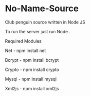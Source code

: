 # No-Name-Source
Club penguin source written in Node JS

To run the server just run Node .

Required Modules 

Net - npm install net

Bcrypt - npm install bcrypt

Crypto - npm install crypto

Mysql - npm install mysql

Xml2js - npm install xml2js

